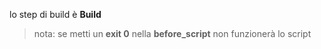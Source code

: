 
lo step di build è **Build**

> nota: se metti un **exit 0** nella **before_script** non funzionerà lo script